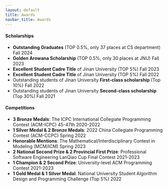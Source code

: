 ```yaml
---
layout: default
title: Awards
navbar_title: Awards
---
```


<div class="row">
    <div class="col">
        <div class="card border-0 shadow-sm bg-white">
            <div class="card-body">
                <h4 class="card-title">
                    <i class="fas fa-trophy"></i> Scholarships
                </h4>
                <ul class="list-group list-group-flush">
                    <li class="list-group-item border-0">
                        <div class="d-flex justify-content-between align-items-center">
                            <span><strong>Outstanding Graduates</strong> (TOP 0.5%, only 37 places at CS department)</span>
                            <span class="badge badge-primary">Fall 2024</span>
                        </div>
                    </li>
                    <li class="list-group-item border-0">
                        <div class="d-flex justify-content-between align-items-center">
                            <span><strong>Golden Arowana Scholarship</strong> (TOP 0.5%, only 30 places at JNU)</span>
                            <span class="badge badge-primary">Fall 2023</span>
                        </div>
                    </li>
                    <li class="list-group-item border-0">
                        <div class="d-flex justify-content-between align-items-center">
                            <span><strong>Excellent Student Cadre Title</strong> of Jinan University (TOP 5%)</span>
                            <span class="badge badge-primary">Fall 2023</span>
                        </div>
                    </li>
                    <li class="list-group-item border-0">
                        <div class="d-flex justify-content-between align-items-center">
                            <span><strong>Excellent Student Cadre Title</strong> of Jinan University (TOP 5%)</span>
                            <span class="badge badge-primary">Fall 2022</span>
                        </div>
                    </li>
                    <li class="list-group-item border-0">
                        <div class="d-flex justify-content-between align-items-center">
                            <span>Outstanding students of Jinan University <strong>First-class scholarship</strong> (Top 10%)</span>
                            <span class="badge badge-primary">Fall 2022</span>
                        </div>
                    </li>
                    <li class="list-group-item border-0">
                        <div class="d-flex justify-content-between align-items-center">
                            <span>Outstanding students of Jinan University <strong>Second-class scholarship</strong> (Top 30%)</span>
                            <span class="badge badge-primary">Fall 2021</span>
                        </div>
                    </li>
                </ul>
            </div>
        </div>
    </div>
</div>

<div class="row mt-4">
    <div class="col">
        <div class="card border-0 shadow-sm bg-white">
            <div class="card-body">
                <h4 class="card-title">
                    <i class="fas fa-medal"></i> Competitions
                </h4>
                <ul class="list-group list-group-flush">
                    <li class="list-group-item border-0">
                        <div class="d-flex justify-content-between align-items-center">
                            <span><strong>3 Bronze Medals</strong>: The ICPC International Collegiate Programming Contest (ACM-ICPC) 45-47th</span>
                            <span class="badge badge-primary">2020-2022</span>
                        </div>
                    </li>
                    <li class="list-group-item border-0">
                        <div class="d-flex justify-content-between align-items-center">
                            <span><strong>1 Silver Medal & 2 Bronze Medals</strong>: 2022 China Collegiate Programming Contest (ACM-CCPC)</span>
                            <span class="badge badge-primary">Spring 2022</span>
                        </div>
                    </li>
                    <li class="list-group-item border-0">
                        <div class="d-flex justify-content-between align-items-center">
                            <span><strong>Honorable Mentions</strong>: The Mathematical/Interdisciplinary Contest in Modeling (MCM/ICM)</span>
                            <span class="badge badge-primary">Spring 2023</span>
                        </div>
                    </li>
                    <li class="list-group-item border-0">
                        <div class="d-flex justify-content-between align-items-center">
                            <span><strong>2 National Second Prize & 2 Provincial First Prize</strong>: Professional Software Engineering LanQiao Cup Final Contest</span>
                            <span class="badge badge-primary">2021-2023</span>
                        </div>
                    </li>
                    <li class="list-group-item border-0">
                        <div class="d-flex justify-content-between align-items-center">
                            <span><strong>1 Champion & 2 Second Prize</strong>: University-level ACM Programming Contest</span>
                            <span class="badge badge-primary">2021-2023</span>
                        </div>
                    </li>
                    <li class="list-group-item border-0">
                        <div class="d-flex justify-content-between align-items-center">
                            <span><strong>1 Gold Medal & 1 Silver Medal</strong>: National University Student Algorithm Design and Programming Challenge (Top 5%)</span>
                            <span class="badge badge-primary">2022</span>
                        </div>
                    </li>
                </ul>
            </div>
        </div>
    </div>
</div>
